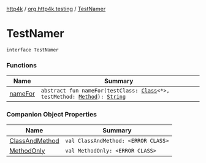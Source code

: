 [http4k](../../index.md) / [org.http4k.testing](../index.md) / [TestNamer](./index.md)

# TestNamer

`interface TestNamer`

### Functions

| Name | Summary |
|---|---|
| [nameFor](name-for.md) | `abstract fun nameFor(testClass: `[`Class`](https://docs.oracle.com/javase/9/docs/api/java/lang/Class.html)`<*>, testMethod: `[`Method`](https://docs.oracle.com/javase/9/docs/api/java/lang/reflect/Method.html)`): `[`String`](https://kotlinlang.org/api/latest/jvm/stdlib/kotlin/-string/index.html) |

### Companion Object Properties

| Name | Summary |
|---|---|
| [ClassAndMethod](-class-and-method.md) | `val ClassAndMethod: <ERROR CLASS>` |
| [MethodOnly](-method-only.md) | `val MethodOnly: <ERROR CLASS>` |
